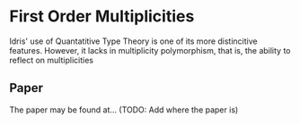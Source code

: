 # First Order Multiplicities 

Idris' use of Quantatitive Type Theory is one of its more distincitive features.
However, it lacks in multiplicity polymorphism, that is, the ability to reflect on multiplicities 

## Paper

The paper may be found at... (TODO: Add where the paper is)
